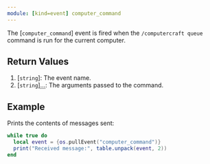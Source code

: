 ```yaml
---
module: [kind=event] computer_command
---
```


<!--
SPDX-FileCopyrightText: 2021 The CC: Tweaked Developers

SPDX-License-Identifier: MPL-2.0
-->

The [`computer_command`] event is fired when the `/computercraft queue` command is run for the current computer.

## Return Values
1. [`string`]: The event name.
2. [`string`]<abbr title="Variable number of arguments">&hellip;</abbr>: The arguments passed to the command.

## Example
Prints the contents of messages sent:
```lua
while true do
  local event = {os.pullEvent("computer_command")}
  print("Received message:", table.unpack(event, 2))
end
```
